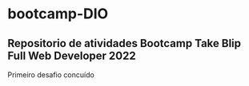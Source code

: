 # bootcamp-DIO

## Repositorio de atividades Bootcamp Take Blip Full Web Developer 2022

Primeiro desafio concuído
